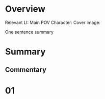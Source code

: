 # Overview
Relevant LI:
Main POV Character:
Cover image:

One sentence summary

# Summary

## Commentary

# 01
